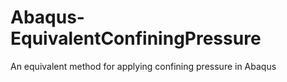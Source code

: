 # Abaqus-EquivalentConfiningPressure
An equivalent method for applying confining pressure in Abaqus
